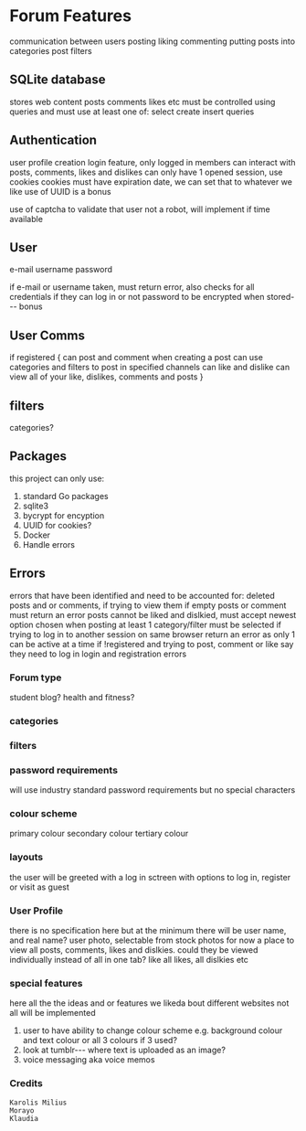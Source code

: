 # Forum Features

communication between users
    posting
    liking
    commenting
putting posts into categories
post filters

## SQLite database
stores web content
    posts
    comments
    likes etc
must be controlled using queries and must use at least one of:
    select
    create
    insert queries

## Authentication
user profile creation
login feature, only logged in members can interact with posts, comments, likes and dislikes
can only have 1 opened session, use cookies
cookies must have expiration date, we can set that to whatever we like
use of UUID is a bonus

use of captcha to validate that user not a robot, will implement if time available

## User

e-mail
username
password

if e-mail or username taken, must return error, also checks for all credentials if they can log in or not
password to be encrypted when stored--- bonus

## User Comms
if registered {
    can post and comment
    when creating a post can use categories and filters to post in specified channels
    can like and dislike
    can view all of your like, dislikes, comments and posts
}

## filters
categories?

## Packages
this project can only use:

1. standard Go packages
2. sqlite3
3. bycrypt for encyption
4. UUID for cookies? 
5. Docker
6. Handle errors

## Errors

errors that have been identified and need to be accounted for:
    deleted posts and or comments, if trying to view them
    if empty posts or comment must return an error
    posts cannot be liked and dislkied, must accept newest option chosen
    when posting at least 1 category/filter must be selected
    if trying to log in to another session on same browser return an error as only 1 can be active at a time
    if !registered and trying to post, comment or like say they need to log in
    login and registration errors


### Forum type

student blog?
health and fitness?

### categories

### filters

### password requirements
will use industry standard password requirements but no special characters


### colour scheme
primary colour
secondary colour
tertiary colour

### layouts
the user will be greeted with a log in sctreen with options to log in, register or visit as guest

### User Profile
there is no specification here but at the minimum there will be 
    user name, and real name?
    user photo, selectable from stock photos for now
    a place to view all posts, comments, likes and dislkies. could they be viewed individually instead of all in one tab?
    like all likes, all dislkies etc

### special features 
here all the the ideas and or features we likeda bout different websites not all will be implemented

1. user to have ability to change colour scheme e.g. background colour and text colour or all 3 colours if 3 used?
2. look at tumblr--- where text is uploaded as an image?
3. voice messaging aka voice memos

 ### Credits
    Karolis Milius
    Morayo
    Klaudia
